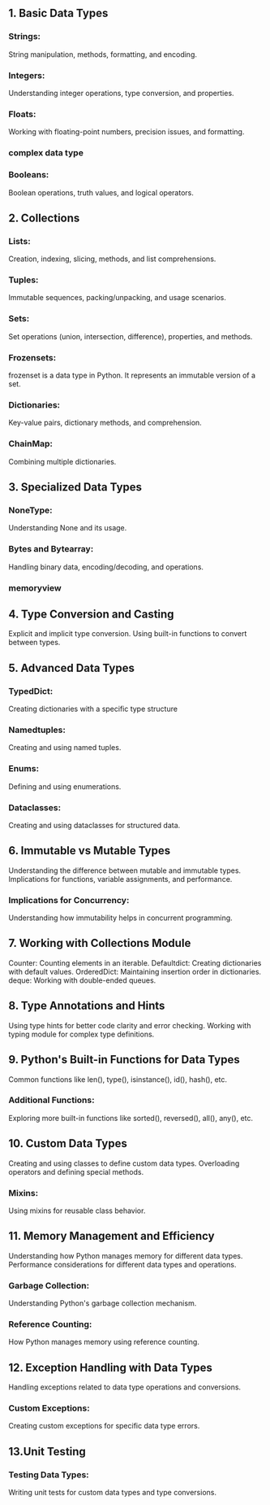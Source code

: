 ## 1. Basic Data Types
### Strings: 
String manipulation, methods, formatting, and encoding.
### Integers: 
Understanding integer operations, type conversion, and properties.
### Floats: 
Working with floating-point numbers, precision issues, and formatting.
### complex data type
### Booleans:
Boolean operations, truth values, and logical operators.
## 2. Collections
### Lists:
Creation, indexing, slicing, methods, and list comprehensions.
### Tuples: 
Immutable sequences, packing/unpacking, and usage scenarios.
### Sets: 
Set operations (union, intersection, difference), properties, and methods.
### Frozensets:
frozenset is a data type in Python. It represents an immutable version of a set.
### Dictionaries: 
Key-value pairs, dictionary methods, and comprehension.
### ChainMap: 
Combining multiple dictionaries.
## 3. Specialized Data Types
### NoneType: 
Understanding None and its usage.
### Bytes and Bytearray: 
Handling binary data, encoding/decoding, and operations.
### memoryview
## 4. Type Conversion and Casting
Explicit and implicit type conversion.
Using built-in functions to convert between types.
## 5. Advanced Data Types
### TypedDict: 
Creating dictionaries with a specific type structure 
### Namedtuples: 
Creating and using named tuples.
### Enums: 
Defining and using enumerations.
### Dataclasses: 
Creating and using dataclasses for structured data.
## 6. Immutable vs Mutable Types
Understanding the difference between mutable and immutable types.
Implications for functions, variable assignments, and performance.
### Implications for Concurrency: 
Understanding how immutability helps in concurrent programming.
## 7. Working with Collections Module
Counter: Counting elements in an iterable.
Defaultdict: Creating dictionaries with default values.
OrderedDict: Maintaining insertion order in dictionaries.
deque: Working with double-ended queues.
## 8. Type Annotations and Hints
Using type hints for better code clarity and error checking.
Working with typing module for complex type definitions.
## 9. Python's Built-in Functions for Data Types
Common functions like len(), type(), isinstance(), id(), hash(), etc.
### Additional Functions: 
Exploring more built-in functions like sorted(), reversed(), all(), any(), etc.
## 10. Custom Data Types
Creating and using classes to define custom data types.
Overloading operators and defining special methods.
### Mixins: 
Using mixins for reusable class behavior.
## 11. Memory Management and Efficiency
Understanding how Python manages memory for different data types.
Performance considerations for different data types and operations.
### Garbage Collection: 
Understanding Python's garbage collection mechanism.
### Reference Counting: 
How Python manages memory using reference counting.
## 12. Exception Handling with Data Types
Handling exceptions related to data type operations and conversions.
### Custom Exceptions: 
Creating custom exceptions for specific data type errors.
## 13.Unit Testing
### Testing Data Types: 
Writing unit tests for custom data types and type conversions.
